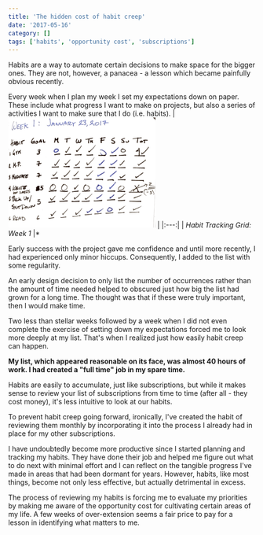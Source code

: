 ```yaml
---
title: 'The hidden cost of habit creep'
date: '2017-05-16'
category: []
tags: ['habits', 'opportunity cost', 'subscriptions']
---
```


Habits are a way to automate certain decisions to make space for the bigger ones. They are not, however, a panacea - a lesson which became painfully obvious recently.

Every week when I plan my week I set my expectations down on paper. These include what progress I want to make on projects, but also a series of activities I want to make sure that I do (i.e. habits).
| ![](./Week-1.png) |
|:---:|
| _Habit Tracking Grid: Week 1_ |\*

Early success with the project gave me confidence and until more recently, I had experienced only minor hiccups. Consequently, I added to the list with some regularity.

An early design decision to only list the number of occurrences rather than the amount of time needed helped to obscured just how big the list had grown for a long time. The thought was that if these were truly important, then I would make time.

Two less than stellar weeks followed by a week when I did not even complete the exercise of setting down my expectations forced me to look more deeply at my list. That's when I realized just how easily habit creep can happen.

**My list, which appeared reasonable on its face, was almost 40 hours of work. I had created a "full time" job in my spare time.**

Habits are easily to accumulate, just like subscriptions, but while it makes sense to review your list of subscriptions from time to time (after all - they cost money), it's less intuitive to look at our habits.

To prevent habit creep going forward, ironically, I've created the habit of reviewing them monthly by incorporating it into the process I already had in place for my other subscriptions.

I have undoubtedly become more productive since I started planning and tracking my habits. They have done their job and helped me figure out what to do next with minimal effort and I can reflect on the tangible progress I've made in areas that had been dormant for years. However, habits, like most things, become not only less effective, but actually detrimental in excess.

The process of reviewing my habits is forcing me to evaluate my priorities by making me aware of the opportunity cost for cultivating certain areas of my life. A few weeks of over-extension seems a fair price to pay for a lesson in identifying what matters to me.
